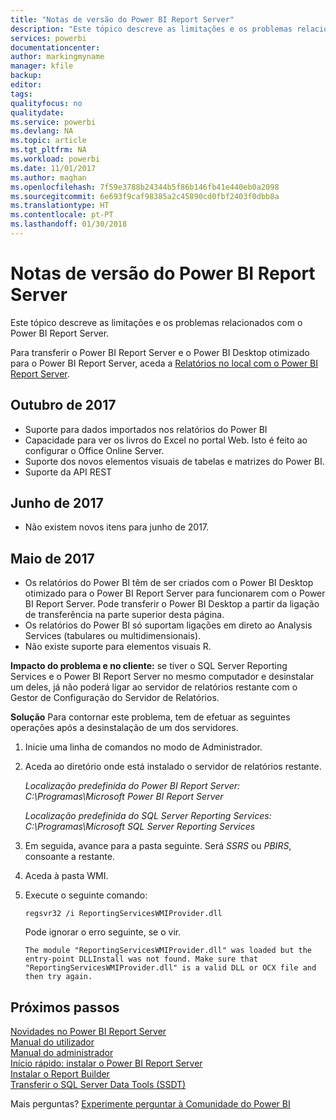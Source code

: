 ```yaml
---
title: "Notas de versão do Power BI Report Server"
description: "Este tópico descreve as limitações e os problemas relacionados com o Power BI Report Server."
services: powerbi
documentationcenter: 
author: markingmyname
manager: kfile
backup: 
editor: 
tags: 
qualityfocus: no
qualitydate: 
ms.service: powerbi
ms.devlang: NA
ms.topic: article
ms.tgt_pltfrm: NA
ms.workload: powerbi
ms.date: 11/01/2017
ms.author: maghan
ms.openlocfilehash: 7f59e3788b24344b5f86b146fb41e440eb0a2098
ms.sourcegitcommit: 6e693f9caf98385a2c45890cd0fbf2403f0dbb8a
ms.translationtype: HT
ms.contentlocale: pt-PT
ms.lasthandoff: 01/30/2018
---
```

# <a name="power-bi-report-server-release-notes"></a>Notas de versão do Power BI Report Server
Este tópico descreve as limitações e os problemas relacionados com o Power BI Report Server.

Para transferir o Power BI Report Server e o Power BI Desktop otimizado para o Power BI Report Server, aceda a [Relatórios no local com o Power BI Report Server](https://powerbi.microsoft.com/report-server/).

## <a name="october-2017"></a>Outubro de 2017
* Suporte para dados importados nos relatórios do Power BI
* Capacidade para ver os livros do Excel no portal Web. Isto é feito ao configurar o Office Online Server.
* Suporte dos novos elementos visuais de tabelas e matrizes do Power BI.
* Suporte da API REST

## <a name="june-2017"></a>Junho de 2017
* Não existem novos itens para junho de 2017.

## <a name="may-2017"></a>Maio de 2017
* Os relatórios do Power BI têm de ser criados com o Power BI Desktop otimizado para o Power BI Report Server para funcionarem com o Power BI Report Server. Pode transferir o Power BI Desktop a partir da ligação de transferência na parte superior desta página.
* Os relatórios do Power BI só suportam ligações em direto ao Analysis Services (tabulares ou multidimensionais).
* Não existe suporte para elementos visuais R.

**Impacto do problema e no cliente:** se tiver o SQL Server Reporting Services e o Power BI Report Server no mesmo computador e desinstalar um deles, já não poderá ligar ao servidor de relatórios restante com o Gestor de Configuração do Servidor de Relatórios.

**Solução** Para contornar este problema, tem de efetuar as seguintes operações após a desinstalação de um dos servidores.

1. Inicie uma linha de comandos no modo de Administrador.
2. Aceda ao diretório onde está instalado o servidor de relatórios restante.
   
    *Localização predefinida do Power BI Report Server: C:\Programas\Microsoft Power BI Report Server*
   
    *Localização predefinida do SQL Server Reporting Services: C:\Programas\Microsoft SQL Server Reporting Services*
3. Em seguida, avance para a pasta seguinte. Será *SSRS* ou *PBIRS*, consoante a restante.
4. Aceda à pasta WMI.
5. Execute o seguinte comando:
   
    ```
    regsvr32 /i ReportingServicesWMIProvider.dll
    ```
   
    Pode ignorar o erro seguinte, se o vir.
   
    ```
    The module "ReportingServicesWMIProvider.dll" was loaded but the entry-point DLLInstall was not found. Make sure that "ReportingServicesWMIProvider.dll" is a valid DLL or OCX file and then try again.
    ```

## <a name="next-steps"></a>Próximos passos
[Novidades no Power BI Report Server](whats-new.md)  
[Manual do utilizador](user-handbook-overview.md)  
[Manual do administrador](admin-handbook-overview.md)  
[Início rápido: instalar o Power BI Report Server](quickstart-install-report-server.md)  
[Instalar o Report Builder](https://docs.microsoft.com/sql/reporting-services/install-windows/install-report-builder)  
[Transferir o SQL Server Data Tools (SSDT)](http://go.microsoft.com/fwlink/?LinkID=616714)

Mais perguntas? [Experimente perguntar à Comunidade do Power BI](https://community.powerbi.com/)

